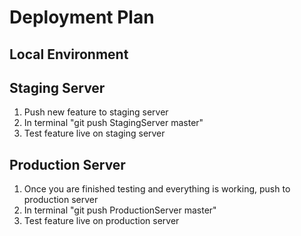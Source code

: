 # Deployment Plan

## Local Environment



## Staging Server

1. Push new feature to staging server
  1. In terminal "git push StagingServer master"
2. Test feature live on staging server

## Production Server

1. Once you are finished testing and everything is working, push to production server
  1. In terminal "git push ProductionServer master"
2. Test feature live on production server